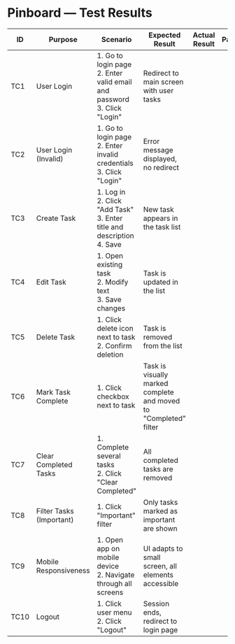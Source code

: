 # Pinboard — Test Results

| ID  | Purpose | Scenario | Expected Result | Actual Result | Pass/Fail |
|-----|---------|----------|-----------------|---------------|-----------|
| TC1 | User Login | 1. Go to login page<br>2. Enter valid email and password<br>3. Click "Login" | Redirect to main screen with user tasks | | |
| TC2 | User Login (Invalid) | 1. Go to login page<br>2. Enter invalid credentials<br>3. Click "Login" | Error message displayed, no redirect | | |
| TC3 | Create Task | 1. Log in<br>2. Click "Add Task"<br>3. Enter title and description<br>4. Save | New task appears in the task list | | |
| TC4 | Edit Task | 1. Open existing task<br>2. Modify text<br>3. Save changes | Task is updated in the list | | |
| TC5 | Delete Task | 1. Click delete icon next to task<br>2. Confirm deletion | Task is removed from the list | | |
| TC6 | Mark Task Complete | 1. Click checkbox next to task | Task is visually marked complete and moved to "Completed" filter | | |
| TC7 | Clear Completed Tasks | 1. Complete several tasks<br>2. Click "Clear Completed" | All completed tasks are removed | | |
| TC8 | Filter Tasks (Important) | 1. Click "Important" filter | Only tasks marked as important are shown | | |
| TC9 | Mobile Responsiveness | 1. Open app on mobile device<br>2. Navigate through all screens | UI adapts to small screen, all elements accessible | | |
| TC10 | Logout | 1. Click user menu<br>2. Click "Logout" | Session ends, redirect to login page | | |